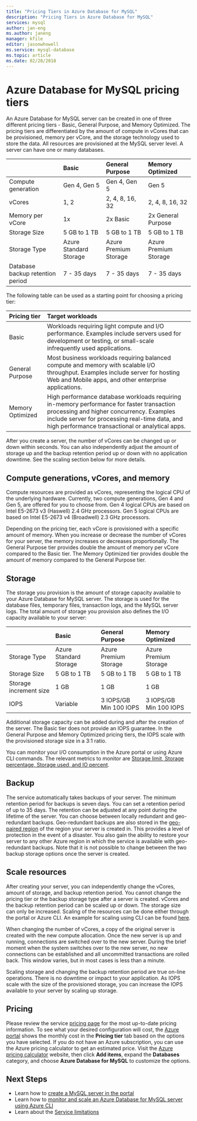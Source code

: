 ```yaml
---
title: "Pricing Tiers in Azure Database for MySQL"
description: "Pricing Tiers in Azure Database for MySQL"
services: mysql
author: jan-eng
ms.author: janeng
manager: kfile
editor: jasonwhowell
ms.service: mysql-database
ms.topic: article
ms.date: 02/28/2018
---
```


# Azure Database for MySQL pricing tiers

An Azure Database for MySQL server can be created in one of three different pricing tiers - Basic, General Purpose, and Memory Optimized. The pricing tiers are differentiated by the amount of compute in vCores that can be provisioned, memory per vCore, and the storage technology used to store the data. All resources are provisioned at the MySQL server level. A server can have one or many databases.

|    | **Basic** | **General Purpose** | **Memory Optimized** |
|:---|:----------|:--------------------|:---------------------|
| Compute generation | Gen 4, Gen 5 | Gen 4, Gen 5 | Gen 5 |
| vCores | 1, 2 | 2, 4, 8, 16, 32 |2, 4, 8, 16, 32 |
| Memory per vCore | 1x | 2x Basic | 2x General Purpose |
| Storage Size | 5 GB to 1 TB | 5 GB to 1 TB | 5 GB to 1 TB |
| Storage Type | Azure Standard Storage | Azure Premium Storage | Azure Premium Storage |
| Database backup retention period | 7 - 35 days | 7 - 35 days | 7 - 35 days |

The following table can be used as a starting point for choosing a pricing tier:

| Pricing tier | Target workloads |
|:-------------|:-----------------|
| Basic | Workloads requiring light compute and I/O performance. Examples include servers used for development or testing, or small-scale infrequently used applications. |
| General Purpose | Most business workloads requiring balanced compute and memory with scalable I/O throughput.  Examples include server for hosting Web and Mobile apps, and other enterprise applications.|
| Memory Optimized | High performance database workloads requiring in-memory performance for faster transaction processing and higher concurrency. Examples include server for processing real-time data, and high performance transactional or analytical apps.|

After you create a server, the number of vCores can be changed up or down within seconds. You can also independently adjust the amount of storage up and the backup retention period up or down with no application downtime. See the scaling section below for more details.

## Compute generations, vCores, and memory

Compute resources are provided as vCores, representing the logical CPU of the underlying hardware. Currently, two compute generations, Gen 4 and Gen 5, are offered for you to choose from. Gen 4 logical CPUs are based on Intel E5-2673 v3 (Haswell) 2.4 GHz processors. Gen 5 logical CPUs are based on Intel E5-2673 v4 (Broadwell) 2.3 GHz processors.

Depending on the pricing tier, each vCore is provisioned with a specific amount of memory. When you increase or decrease the number of vCores for your server, the memory increases or decreases proportionally. The General Purpose tier provides double the amount of memory per vCore compared to the Basic tier. The Memory Optimized tier provides double the amount of memory compared to the General Purpose tier.

## Storage

The storage you provision is the amount of storage capacity available to your Azure Database for MySQL server. The storage is used for the database files, temporary files, transaction logs, and the MySQL server logs. The total amount of storage you provision also defines the I/O capacity available to your server:

|    | **Basic** | **General Purpose** | **Memory Optimized** |
|:---|:----------|:--------------------|:---------------------|
| Storage Type | Azure Standard Storage | Azure Premium Storage | Azure Premium Storage |
| Storage Size | 5 GB to 1 TB | 5 GB to 1 TB | 5 GB to 1 TB |
| Storage increment size | 1 GB | 1 GB | 1 GB |
| IOPS | Variable |3 IOPS/GB<br/>Min 100 IOPS | 3 IOPS/GB<br/>Min 100 IOPS |

Additional storage capacity can be added during and after the creation of the server. The Basic tier does not provide an IOPS guarantee. In the General Purpose and Memory Optimized pricing tiers, the IOPS scale with the provisioned storage size in a 3:1 ratio.

You can monitor your I/O consumption in the Azure portal or using Azure CLI commands. The relevant metrics to monitor are [Storage limit, Storage percentage, Storage used, and IO percent](concepts-monitoring.md).

## Backup

The service automatically takes backups of your server. The minimum retention period for backups is seven days. You can set a retention period of up to 35 days. The retention can be adjusted at any point during the lifetime of the server. You can choose between locally redundant and geo-redundant backups. Geo-redundant backups are also stored in the [geo-paired region](https://docs.microsoft.com/azure/best-practices-availability-paired-regions) of the region your server is created in. This provides a level of protection in the event of a disaster. You also gain the ability to restore your server to any other Azure region in which the service is available with geo-redundant backups. Note that it is not possible to change between the two backup storage options once the server is created.

## Scale resources

After creating your server, you can independently change the vCores, amount of storage, and backup retention period. You cannot change the pricing tier or the backup storage type after a server is created. vCores and the backup retention period can be scaled up or down. The storage size can only be increased. Scaling of the resources can be done either through the portal or Azure CLI. An example for scaling using CLI can be found [here](scripts/sample-scale-server.md).

When changing the number of vCores, a copy of the original server is created with the new compute allocation. Once the new server is up and running, connections are switched over to the new server. During the brief moment when the system switches over to the new server, no new connections can be established and all uncommitted transactions are rolled back. This window varies, but in most cases is less than a minute.

Scaling storage and changing the backup retention period are true on-line operations. There is no downtime or impact to your application. As IOPS scale with the size of the provisioned storage, you can increase the IOPS available to your server by scaling up storage.

## Pricing

Please review the service [pricing page](https://azure.microsoft.com/pricing/details/mysql/) for the most up-to-date pricing information. To see what your desired configuration will cost, the [Azure portal](https://portal.azure.com/#create/Microsoft.MySQLServer) shows the monthly cost in the **Pricing tier** tab based on the options you have selected. If you do not have an Azure subscription, you can use the Azure pricing calculator to get an estimated price. Visit the [Azure pricing calculator](https://azure.microsoft.com/pricing/calculator/) website, then click **Add items**, expand the **Databases** category, and choose **Azure Database for MySQL** to customize the options.

## Next Steps

- Learn how to [create a MySQL server in the portal](howto-create-manage-server-portal.md)
- Learn how to [monitor and scale an Azure Database for MySQL server using Azure CLI](scripts/sample-scale-server.md)
- Learn about the [Service limitations](concepts-limits.md)
